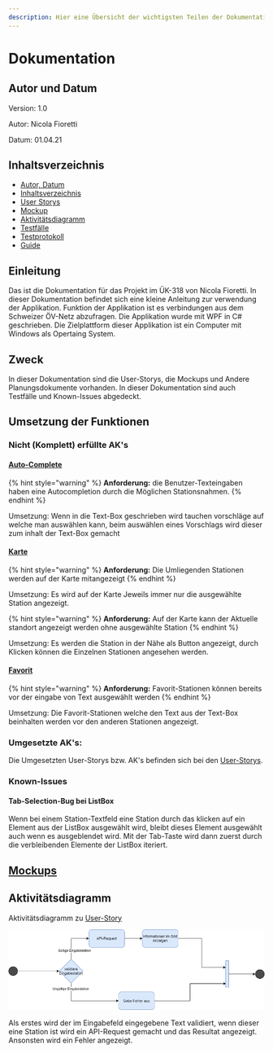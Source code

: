 ```yaml
---
description: Hier eine Übersicht der wichtigsten Teilen der Dokumentation
---
```


# Dokumentation

## Autor und Datum

Version: 1.0

Autor: Nicola Fioretti

Datum: 01.04.21 

## Inhaltsverzeichnis

* [Autor, Datum](./#autor-und-datum)
* [Inhaltsverzeichnis](./#inhaltsverzeichnis)
* [User Storys](user-story.md)
* [Mockup](mockup.md)
* [Aktivitätsdiagramm](./#aktivitaetsdiagramm)
* [Testfälle](testfaelle.md)
* [Testprotokoll](testprotokoll.md)
* [Guide](guide.md)

## Einleitung

Das ist die Dokumentation für das Projekt im ÜK-318 von Nicola Fioretti. In dieser Dokumentation befindet sich eine kleine Anleitung zur verwendung der Applikation. Funktion der Applikation ist es verbindungen aus dem Schweizer ÖV-Netz abzufragen. Die Applikation wurde mit WPF in C\# geschrieben. Die Zielplattform dieser Applikation ist ein Computer mit Windows als Opertaing System.

## Zweck

In dieser Dokumentation sind die User-Storys, die Mockups und Andere Planungsdokumente vorhanden. In dieser Dokumentation sind auch Testfälle und Known-Issues abgedeckt.

## Umsetzung der Funktionen

### Nicht \(Komplett\) erfüllte AK's

#### [Auto-Complete](user-story.md#auto-completion)

{% hint style="warning" %}
**Anforderung:** die Benutzer-Texteingaben haben eine Autocompletion durch die Möglichen Stationsnahmen.
{% endhint %}

Umsetzung: Wenn in die Text-Box geschrieben wird tauchen vorschläge auf welche man auswählen kann, beim auswählen eines Vorschlags wird dieser zum inhalt der Text-Box gemacht

#### [Karte](user-story.md#karte)

{% hint style="warning" %}
**Anforderung:** Die Umliegenden Stationen werden auf der Karte mitangezeigt
{% endhint %}

Umsetzung: Es wird auf der Karte Jeweils immer nur die ausgewählte Station angezeigt.

{% hint style="warning" %}
**Anforderung:** Auf der Karte kann der Aktuelle standort angezeigt werden ohne ausgewählte Station
{% endhint %}

Umsetzung: Es werden die Station in der Nähe als Button angezeigt, durch Klicken können die Einzelnen Stationen angesehen werden.

#### [Favorit](user-story.md#favorit-station)

{% hint style="warning" %}
**Anforderung:** Favorit-Stationen können bereits vor der eingabe von Text ausgewählt werden
{% endhint %}

Umsetzung: Die Favorit-Stationen welche den Text aus der Text-Box beinhalten werden vor den anderen Stationen angezeigt.

### Umgesetzte AK's:

Die Umgesetzten User-Storys bzw. AK's befinden sich bei den [User-Storys](user-story.md).

### Known-Issues

#### Tab-Selection-Bug bei ListBox

Wenn bei einem Station-Textfeld eine Station durch das klicken auf ein Element aus der ListBox ausgewählt wird, bleibt dieses Element ausgewählt auch wenn es ausgeblendet wird. Mit der Tab-Taste wird dann zuerst durch die verbleibenden Elemente der ListBox iteriert.



## [Mockups](mockup.md)

## Aktivitätsdiagramm

Aktivitätsdiagramm zu [User-Story](user-story.md#abfahrtstafel) 

![Aktivit&#xE4;tsdiagramm Abfahrtstafel](.gitbook/assets/aktivitaetsdiagramm.png)

Als erstes wird der im Eingabefeld eingegebene Text validiert, wenn dieser eine Station ist wird ein API-Request gemacht und das Resultat angezeigt. Ansonsten wird ein Fehler angezeigt.



|  |
| :--- |


